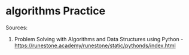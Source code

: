 # algorithms Practice

Sources:
1. Problem Solving with Algorithms and Data Structures using Python - https://runestone.academy/runestone/static/pythonds/index.html

